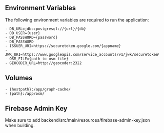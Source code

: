 ## Environment Variables
The following environment variables are required to run the application:

    - DB_URL=jdbc:postgresql://{url}/{db}
    - DB_USER={user}
    - DB_PASSWORD={password}
    - DB_PASSWORD
    - ISSUER_URI=https://securetoken.google.com/{appname}
    - JWK_URI=https://www.googleapis.com/service_accounts/v1/jwk/securetoken%40system.gserviceaccount.com
    - OSM_FILE={path to osm file}
    - GEOCODER_URL=http://geocoder:2322

## Volumes
    - {hostpath}:/app/graph-cache/
    - {path}:/app/osm/

## Firebase Admin Key
Make sure to add backend/src/main/resources/firebase-admin-key.json when building.
